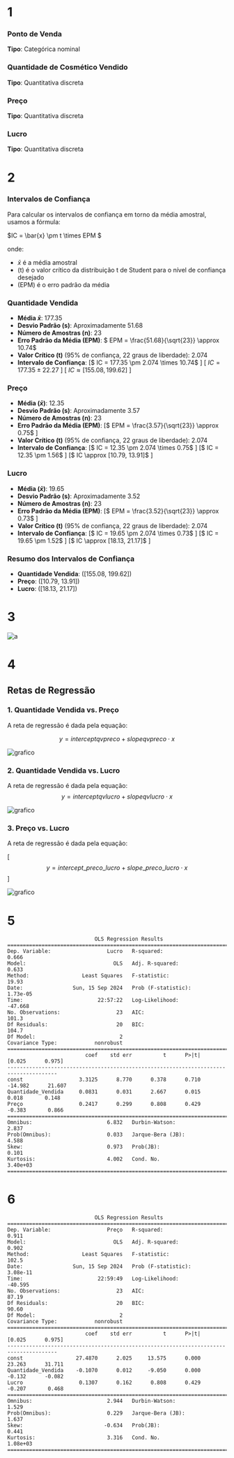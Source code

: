 # 1

### **Ponto de Venda**

**Tipo**: Categórica nominal

### **Quantidade de Cosmético Vendido**

**Tipo**: Quantitativa discreta

### **Preço**

**Tipo**: Quantitativa discreta

### **Lucro**

**Tipo**: Quantitativa discreta

# 2

### Intervalos de Confiança

Para calcular os intervalos de confiança em torno da média amostral, usamos a fórmula:

$IC = \bar{x} \pm t \times EPM $

onde:

- $\bar{x}$ é a média amostral
- \(t\) é o valor crítico da distribuição t de Student para o nível de confiança desejado
- \(EPM\) é o erro padrão da média

### Quantidade Vendida

- **Média $\bar{x}$**: 177.35
- **Desvio Padrão (s)**: Aproximadamente 51.68
- **Número de Amostras (n)**: 23
- **Erro Padrão da Média (EPM)**:
  $
  EPM = \frac{51.68}{\sqrt{23}} \approx 10.74$
- **Valor Crítico \(t\)** (95% de confiança, 22 graus de liberdade): 2.074
- **Intervalo de Confiança**:
  \[$
  IC = 177.35 \pm 2.074 \times 10.74$
  \]
  \[
  $IC = 177.35 \pm 22.27$
  \]
  \[
  $IC \approx [155.08, 199.62]$
  \]

### Preço

- **Média ($\bar{x}$)**: 12.35
- **Desvio Padrão (s)**: Aproximadamente 3.57
- **Número de Amostras (n)**: 23
- **Erro Padrão da Média (EPM)**:
  \[$
  EPM = \frac{3.57}{\sqrt{23}} \approx 0.75$
  \]
- **Valor Crítico \(t\)** (95% de confiança, 22 graus de liberdade): 2.074
- **Intervalo de Confiança**:
  \[$
  IC = 12.35 \pm 2.074 \times 0.75$
  \]
  \[$
  IC = 12.35 \pm 1.56$
  \]
  \[$
  IC \approx [10.79, 13.91]$
  \]

### Lucro

- **Média ($\bar{x}$)**: 19.65
- **Desvio Padrão (s)**: Aproximadamente 3.52
- **Número de Amostras (n)**: 23
- **Erro Padrão da Média (EPM)**:
  \[$
  EPM = \frac{3.52}{\sqrt{23}} \approx 0.73$
  \]
- **Valor Crítico \(t\)** (95% de confiança, 22 graus de liberdade): 2.074
- **Intervalo de Confiança**:
  \[$
  IC = 19.65 \pm 2.074 \times 0.73$
  \]
  \[$
  IC = 19.65 \pm 1.52$
  \]
  \[$
  IC \approx [18.13, 21.17]$
  \]

### Resumo dos Intervalos de Confiança

- **Quantidade Vendida**: \([155.08, 199.62]\)
- **Preço**: \([10.79, 13.91]\)
- **Lucro**: \([18.13, 21.17]\)

# 3

![a](../markdown/image.png)

# 4

## Retas de Regressão

### 1. Quantidade Vendida vs. Preço

A reta de regressão é dada pela equação:

$$ y = {interceptqv preco} + slopeqvpreco \cdot x $$

![grafico](../markdown/qtdvendaxlucro.png)

### 2. Quantidade Vendida vs. Lucro

A reta de regressão é dada pela equação:
$$y = intercept qv lucro + slope qv lucro \cdot x $$

![grafico](../markdown/vendidaxpreco.png)

### 3. Preço vs. Lucro

A reta de regressão é dada pela equação:

\[ $$y = intercept\_preco\_lucro + {slope\_preco\_lucro} \cdot x$$ \]

![grafico](../markdown/precoxlucro.png)

# 5

```
                            OLS Regression Results
==============================================================================
Dep. Variable:                  Lucro   R-squared:                       0.666
Model:                            OLS   Adj. R-squared:                  0.633
Method:                 Least Squares   F-statistic:                     19.93
Date:                Sun, 15 Sep 2024   Prob (F-statistic):           1.73e-05
Time:                        22:57:22   Log-Likelihood:                -47.668
No. Observations:                  23   AIC:                             101.3
Df Residuals:                      20   BIC:                             104.7
Df Model:                           2
Covariance Type:            nonrobust
======================================================================================
                         coef    std err          t      P>|t|      [0.025      0.975]
--------------------------------------------------------------------------------------
const                  3.3125      8.770      0.378      0.710     -14.982      21.607
Quantidade_Vendida     0.0831      0.031      2.667      0.015       0.018       0.148
Preço                  0.2417      0.299      0.808      0.429      -0.383       0.866
==============================================================================
Omnibus:                        6.832   Durbin-Watson:                   2.837
Prob(Omnibus):                  0.033   Jarque-Bera (JB):                4.588
Skew:                           0.973   Prob(JB):                        0.101
Kurtosis:                       4.002   Cond. No.                     3.40e+03
==============================================================================
```

# 6

```
                            OLS Regression Results
==============================================================================
Dep. Variable:                  Preço   R-squared:                       0.911
Model:                            OLS   Adj. R-squared:                  0.902
Method:                 Least Squares   F-statistic:                     102.5
Date:                Sun, 15 Sep 2024   Prob (F-statistic):           3.08e-11
Time:                        22:59:49   Log-Likelihood:                -40.595
No. Observations:                  23   AIC:                             87.19
Df Residuals:                      20   BIC:                             90.60
Df Model:                           2
Covariance Type:            nonrobust
======================================================================================
                         coef    std err          t      P>|t|      [0.025      0.975]
--------------------------------------------------------------------------------------
const                 27.4870      2.025     13.575      0.000      23.263      31.711
Quantidade_Vendida    -0.1070      0.012     -9.050      0.000      -0.132      -0.082
Lucro                  0.1307      0.162      0.808      0.429      -0.207       0.468
==============================================================================
Omnibus:                        2.944   Durbin-Watson:                   1.529
Prob(Omnibus):                  0.229   Jarque-Bera (JB):                1.637
Skew:                          -0.634   Prob(JB):                        0.441
Kurtosis:                       3.316   Cond. No.                     1.08e+03
==============================================================================
```
